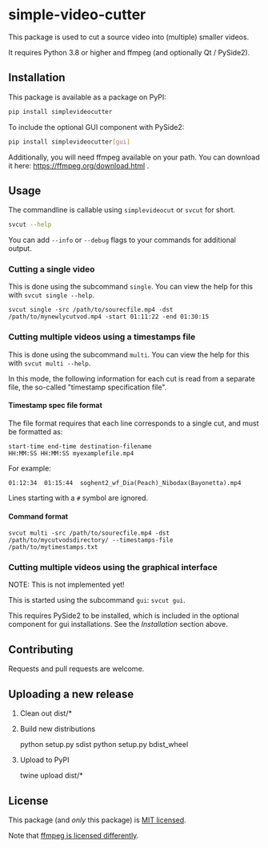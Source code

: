# simple-video-cutter

This package is used to cut a source video into (multiple) smaller videos.

It requires Python 3.8 or higher and ffmpeg (and optionally Qt / PySide2).

## Installation

This package is available as a package on PyPI:

```bash
pip install simplevideocutter
```

To include the optional GUI component with PySide2:

```bash
pip install simplevideocutter[gui]
```

Additionally, you will need ffmpeg available on your path. You can download it 
here: https://ffmpeg.org/download.html .

## Usage

The commandline is callable using `simplevideocut` or `svcut` for short.

```bash
svcut --help
```

You can add `--info` or `--debug` flags to your commands for additional output.

### Cutting a single video

This is done using the subcommand `single`. You can view the help for this with `svcut single --help`.

```
svcut single -src /path/to/sourecfile.mp4 -dst /path/to/mynewlycutvod.mp4 -start 01:11:22 -end 01:30:15
```

### Cutting multiple videos using a timestamps file

This is done using the subcommand `multi`. You can view the help for this with `svcut multi --help`.

In this mode, the following information for each cut is read from a separate file, the so-called "timestamp specification file".

#### Timestamp spec file format

The file format requires that each line corresponds to a single cut, and must be formatted as:

    start-time end-time destination-filename 
    HH:MM:SS HH:MM:SS myexamplefile.mp4

For example:

    01:12:34  01:15:44  soghent2_wf_Dia(Peach)_Nibodax(Bayonetta).mp4

Lines starting with a `#` symbol are ignored.

#### Command format

```
svcut multi -src /path/to/sourecfile.mp4 -dst /path/to/mycutvodsdirectory/ --timestamps-file /path/to/mytimestamps.txt
```

### Cutting multiple videos using the graphical interface

NOTE: This is not implemented yet!

This is started using the subcommand `gui`: `svcut gui`.

This requires PySide2 to be installed, which is included in the optional component for gui installations. 
See the *Installation* section above.

## Contributing

Requests and pull requests are welcome.

## Uploading a new release

1. Clean out dist/*

2. Build new distributions

    python setup.py sdist
    python setup.py bdist_wheel

3. Upload to PyPI

    twine upload dist/*

## License

This package (and _only_ this package) is [MIT licensed](https://choosealicense.com/licenses/mit/).

Note that [ffmpeg is licensed differently](https://ffmpeg.org/legal.html).
